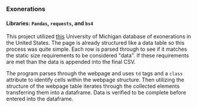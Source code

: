 ### Exonerations

#### Libraries: `Pandas`, `requests`, and `bs4`

This project utilized [this](https://www.law.umich.edu/special/exoneration/Pages/detaillist.aspx) University of Michigan database of exonerations in the United States. The page is already structured like a data table so this process was quite simple. Each row is parsed through to see if it matches the static size requirements to be considered "data". If these requirements are met than the data is appended into the final CSV.

The program parses through the webpage and uses `td` tags and a `class` attribute to identify cells within the webpage structure. Then utilizing the structure of the webpage table iterates through the collected elements transferring them into a dataframe. Data is verified to be complete before entered into the dataframe. 
